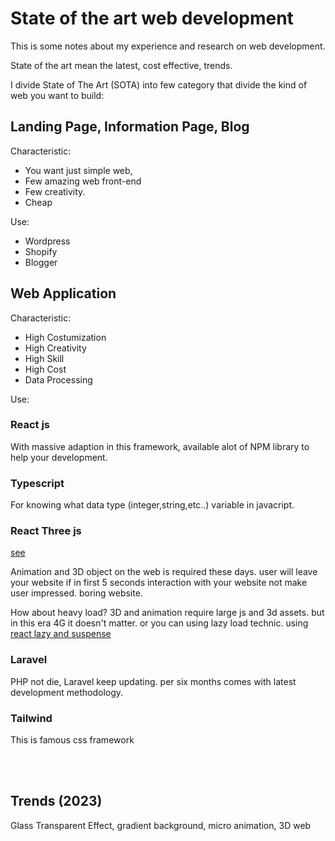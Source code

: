 # State of the art web development

This is some notes about my experience and research on web development.

State of the art mean the latest, cost effective, trends.

I divide State of The Art (SOTA) into few category that divide the kind of web you want to build:

## Landing Page, Information Page, Blog

Characteristic:

- You want just simple web,
- Few amazing web front-end
- Few creativity.
- Cheap

Use:

- Wordpress
- Shopify
- Blogger

## Web Application

Characteristic:

- High Costumization
- High Creativity
- High Skill
- High Cost
- Data Processing

Use:

### React js

With massive adaption in this framework, available alot of NPM library to help your development.

### Typescript

For knowing what data type (integer,string,etc..) variable in javacript.

### React Three js

[see](https://github.com/pmndrs/react-three-fiber)

Animation and 3D object on the web is required these days. user will leave your website if in first 5 seconds interaction with your website not make user impressed. boring website.

How about heavy load? 3D and animation require large js and 3d assets. but in this era 4G it doesn't matter.
or you can using lazy load technic. using [react lazy and suspense](https://reactjs.org/docs/react-api.html#reactlazy)

### Laravel

PHP not die, Laravel keep updating. per six months comes with latest development methodology.


### Tailwind

This is famous css framework

<br>
<br>

## Trends (2023)

Glass Transparent Effect, gradient background, micro animation, 3D web
